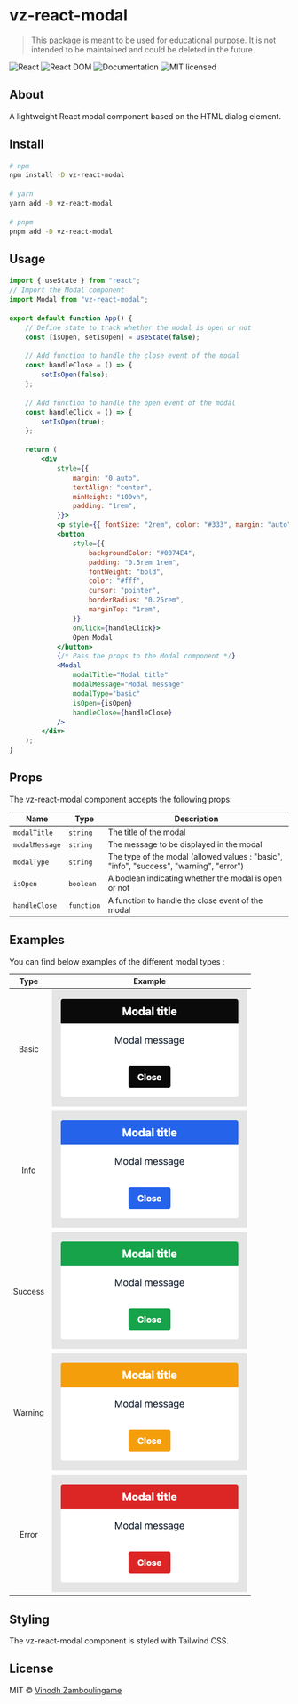# vz-react-modal

> This package is meant to be used for educational purpose. It is not intended to be maintained and could be deleted in the future.

![React](https://img.shields.io/badge/React-18.2-teal)
![React DOM](https://img.shields.io/badge/React_dom-18.2-orange)
![Documentation](https://img.shields.io/badge/documentation-yes-brightgreen.svg)
![MIT licensed](https://img.shields.io/badge/license-MIT-blue.svg)

## About

A lightweight React modal component based on the HTML dialog element.

## Install

```bash
# npm
npm install -D vz-react-modal

# yarn
yarn add -D vz-react-modal

# pnpm
pnpm add -D vz-react-modal
```

## Usage

```jsx
import { useState } from "react";
// Import the Modal component
import Modal from "vz-react-modal";

export default function App() {
	// Define state to track whether the modal is open or not
	const [isOpen, setIsOpen] = useState(false);

	// Add function to handle the close event of the modal
	const handleClose = () => {
		setIsOpen(false);
	};

	// Add function to handle the open event of the modal
	const handleClick = () => {
		setIsOpen(true);
	};

	return (
		<div
			style={{
				margin: "0 auto",
				textAlign: "center",
				minHeight: "100vh",
				padding: "1rem",
			}}>
			<p style={{ fontSize: "2rem", color: "#333", margin: "auto" }}>vz-react-modal</p>
			<button
				style={{
					backgroundColor: "#0074E4",
					padding: "0.5rem 1rem",
					fontWeight: "bold",
					color: "#fff",
					cursor: "pointer",
					borderRadius: "0.25rem",
					marginTop: "1rem",
				}}
				onClick={handleClick}>
				Open Modal
			</button>
			{/* Pass the props to the Modal component */}
			<Modal
				modalTitle="Modal title"
				modalMessage="Modal message"
				modalType="basic"
				isOpen={isOpen}
				handleClose={handleClose}
			/>
		</div>
	);
}
```

## Props

The vz-react-modal component accepts the following props:

| Name           | Type       | Description                                                                             |
| -------------- | ---------- | --------------------------------------------------------------------------------------- |
| `modalTitle`   | `string`   | The title of the modal                                                                  |
| `modalMessage` | `string`   | The message to be displayed in the modal                                                |
| `modalType`    | `string`   | The type of the modal (allowed values : "basic", "info", "success", "warning", "error") |
| `isOpen`       | `boolean`  | A boolean indicating whether the modal is open or not                                   |
| `handleClose`  | `function` | A function to handle the close event of the modal                                       |

## Examples

You can find below examples of the different modal types :

|  Type   |                                            Example                                            |
| :-----: | :-------------------------------------------------------------------------------------------: |
|  Basic  |   ![Basic](https://github.com/vzamboulingame/vz-react-modal/blob/main/src/assets/basic.png)   |
|  Info   |    ![Info](https://github.com/vzamboulingame/vz-react-modal/blob/main/src/assets/info.png)    |
| Success | ![Success](https://github.com/vzamboulingame/vz-react-modal/blob/main/src/assets/success.png) |
| Warning | ![Warning](https://github.com/vzamboulingame/vz-react-modal/blob/main/src/assets/warning.png) |
|  Error  |   ![Error](https://github.com/vzamboulingame/vz-react-modal/blob/main/src/assets/error.png)   |

## Styling

The vz-react-modal component is styled with Tailwind CSS.

## License

MIT © [Vinodh Zamboulingame](https://github.com/vzamboulingame/vz-react-modal/blob/main/LICENSE)
